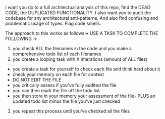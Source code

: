 I want you do to a full architectual analysis of this repo, find the DEAD CODE, the DUPLICATED FUNCTIONALITY. I also want you to audit the codebase for any architectural anti-patterns. And also find confusing and problematic usage of types. Flag code smells.

The approach to this works as follows-> USE A TASK TO COMPLETE THE FOLLOWING -> :
1. you check ALL the filenames in the code and you make a comprehensive todo list of each filenames
2. you create a looping task with X interations (amount of ALL files)
- you create a task for yourself to check each file and think hard about it
- check your memory on each file for context
- DO NOT EDIT THE FILE
- you critically assess if you've fully audited the file
- you can then mark the file off the todo list
- you then store in your memory your assessment of the file- PLUS an updated todo list minus the file you've just checked
3. you repeat this process until you've checked all the files